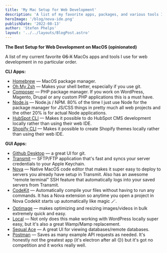 ```yaml
---
title: 'My Mac Setup for Web Development'
description: 'A list of my favorite apps, packages, and various tools I use for web development on MacOS.'
heroImage: '/blog/nova-ide.png'
publishDate: '2022-08-13'
author: 'Stefen Phelps'
layout: '../../layouts/BlogPost.astro'
---
```


**The Best Setup for Web Development on MacOS (opinionated)**

A list of my current favorite ~~OS X~~ MacOs apps and tools I use for web development in no particular order.

**CLI Apps:**

- [Homebrew](https://brew.sh/) — MacOS package manager.
- [Oh My Zsh](https://ohmyz.sh) — Makes your shell better, especially if you use git.
- [Composer](https://getcomposer.org/) — PHP package manager. If you work on WordPress, Magento, Drupal or any custom PHP applications this is a must have.
- [Node.js](https://nodejs.org/en/) — Node.js / NPM. 80% of the time I just use Node for the package manager for JS/CSS things in pretty much all web projects and the other 20% is for actual Node applications.
- [HubSpot CLI](https://developers.hubspot.com/docs/cms/developer-reference/local-development-cli) — Makes it possible to do HubSpot CMS development locally rather than using their web IDE.
- [Shopify CLI](https://shopify.dev/themes/tools/cli) — Makes it possible to create Shopify themes locally rather than using their web IDE.

**GUI Apps:**

- [Github Desktop](https://desktop.github.com/) — a great UI for git.
- [Transmit](https://panic.com/transmit/) — SFTP/FTP application that's fast and syncs your server credentials to your Apple Keychain.
- [Nova](https://nova.app/) — Native MacOS code editor that makes it super easy to deploy to servers you already have setup in Transmit. Also has an awesome "remote terminal" SSH feature that automatically logs into your saved servers from Transmit.
- [CodeKit](https://codekitapp.com/) — Automatically compile your files without having to run any commands. It has a Nova extension so anytime you open a project in Nova Codekit starts up automatically like magic 🪄.
- [Optimage](https://optimage.app/) — makes optimizing and resizing images/videos in bulk extremely quick and easy.
- [Local](https://localwp.com/) — Not only does this make working with WordPress locally super easy, but it's also a great Wamp/Mamp replacement.
- [Sequal Ace](https://apps.apple.com/us/app/sequel-ace/id1518036000) — A great UI for viewing databases/remote databases.
- [Postman](https://www.postman.com/) — Saves as many example API requests as needed. It's honestly not the greatest app (it's electron after all 😔) but it's got no competition and it works really well.
